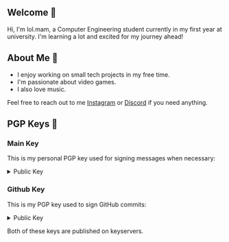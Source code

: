 ## Welcome 🎀
Hi, I'm lol.mam, a Computer Engineering student currently in my first year at university. I'm learning a lot and excited for my journey ahead!

## About Me 🪷
- I enjoy working on small tech projects in my free time.
- I'm passionate about video games.
- I also love music.

Feel free to reach out to me [Instagram](https://www.instagram.com/lol_mam7) or [Discord](https://discordapp.com/users/700052852047085649) if you need anything.


## PGP Keys 🔑

### Main Key

This is my personal PGP key used for signing messages when necessary:

<details>
<summary>Public Key</summary>
  
```
-----BEGIN PGP PUBLIC KEY BLOCK-----

mDMEZxLdkRYJKwYBBAHaRw8BAQdA9Ry6r3FjwzZcjqKSS+XHJ+0FWlUzP/k1bscE
EAoQDPW0EmxvbC5tYW0gPFJlZGFjdGVkPohyBBMWCAAaBAsJCAcCFQgCFgECGQEF
gmcS3ZECngECmwMACgkQqyerh+jIA0dGaAEAuh0SlG5IaECzBXRcqnBVkORZDbeR
O3Rpgwm1+MlYZFYBAM5OqyL0GmBiNVWuyrfF5oYksVW/YT4/tyBr5JI0G4MBuDgE
ZxLdkRIKKwYBBAGXVQEFAQEHQI+yJRlNxvDBRzBscKa03kexZRZJMS7LSjKKljNL
lYhgAwEIB4h4BBgWCAAJBYJnEt2RApsMACEJEKsnq4foyANHFiEEWIn+hsWJ0LBp
ezLnqyerh+jIA0foogEAkgxWYeC6z/wZEYVMOuNBgSLS4snhY17+Nt86NySPOGgA
/jf3sgbcX1EAIkeeKjaTrTqAMQbGOo0S+ny+HhGDoxcD
=4zgW
-----END PGP PUBLIC KEY BLOCK-----
```
</details>

### Github Key

This is my PGP key used to sign GitHub commits:

<details>
<summary>Public Key</summary>
  
```
-----BEGIN PGP PUBLIC KEY BLOCK-----

mDMEZ3R5nxYJKwYBBAHaRw8BAQdAktZuB+U72k/jyiXj+239B9wgf/TP/i35tnW3
BN9nUy20MmxvbC5tYW0gPDY5MTUyNDc1K2xvbG1hbUB1c2Vycy5ub3JlcGx5Lmdp
dGh1Yi5jb20+iHIEExYIABoECwkIBwIVCAIWAQIZAQWCZ3R5nwKeAQKbAwAKCRCx
8dspEwgtf0P8AP94gtVXaRoQ+B1idaF5HyBvFYtVXnc5wpwGGyIQgJFfEQD/bCTu
EAoxLqTROKYUcxywsXMn4fwiPIBpRYi1HJ2n8w24OARndHmfEgorBgEEAZdVAQUB
AQdA8cS693KwObZ3ZwbGs/5g2ty79QpptJxT0NrdQveZqyIDAQgHiGEEGBYIAAkF
gmd0eZ8CmwwACgkQsfHbKRMILX+8ewD5AbLMXhaCyr8LII0LAkpMgmMZjNv51DX0
3dW/ef4pFmcA/2Tgq+VmyD67jmC+c7dm43gMIRuQU1ArQBN9b2suyXUB
=rKuw
-----END PGP PUBLIC KEY BLOCK-----
```
</details>


Both of these keys are published on keyservers.
